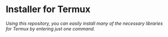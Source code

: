 # Installer for Termux
*Using this repository, you can easily install many of the necessary libraries for Termux by entering just one command.*
